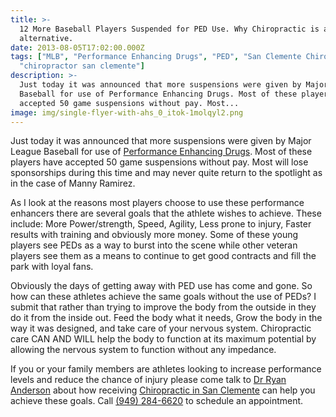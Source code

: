 ```yaml
---
title: >-
  12 More Baseball Players Suspended for PED Use. Why Chiropractic is a Legal
  alternative.
date: 2013-08-05T17:02:00.000Z
tags: ["MLB", "Performance Enhancing Drugs", "PED", "San Clemente Chiropractic",
  "chiropractor san clemente"]
description: >-
  Just today it was announced that more suspensions were given by Major League
  Baseball for use of Performance Enhancing Drugs. Most of these players have
  accepted 50 game suspensions without pay. Most...
image: img/single-flyer-with-ahs_0_itok-1molqyl2.png
---
```

Just today it was announced that more suspensions were given by Major League Baseball for use of [Performance Enhancing Drugs](http://msn.foxsports.com/mlb/story/major-league-baseball-alex-rodriguez-ped-use-080513). Most of these players have accepted 50 game suspensions without pay. Most will lose sponsorships during this time and may never quite return to the spotlight as in the case of Manny Ramirez.

As I look at the reasons most players choose to use these performance enhancers there are several goals that the athlete wishes to achieve. These include: More Power/strength, Speed, Agility, Less prone to injury, Faster results with training and obviously more money. Some of these young players see PEDs as a way to burst into the scene while other veteran players see them as a means to continue to get good contracts and fill the park with loyal fans.

Obviously the days of getting away with PED use has come and gone. So how can these athletes achieve the same goals without the use of PEDs? I submit that rather than trying to improve the body from the outside in they do it from the inside out. Feed the body what it needs, Grow the body in the way it was designed, and take care of your nervous system. Chiropractic care CAN AND WILL help the body to function at its maximum potential by allowing the nervous system to function without any impedance.

If you or your family members are athletes looking to increase performance levels and reduce the chance of injury please come talk to [](<>)[Dr Ryan Anderson](http://www.trestleschiropractic.com/meet-doctor "Dr Ryan Anderson") about how receiving [](<>)[Chiropractic in San Clemente](http://www.trestleschiropractic.com/ "Chiropractic in San Clemente") can help you achieve these goals. Call[](<>) [(949) 284-6620](http://www.trestleschiropractic.com/contact-us "Contact Us") to schedule an appointment.